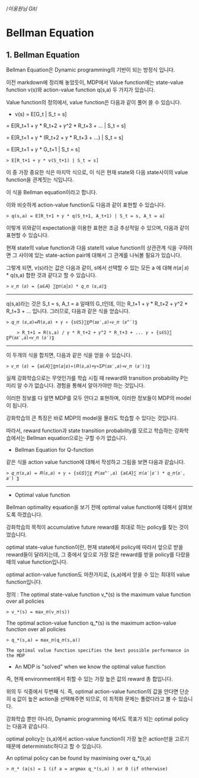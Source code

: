 /*이웅원님 Git*/

# Bellman Equation

## 1. Bellman Equation

  Bellman Equation은 Dynamic programming의 기반이 되는 방정식 입니다.

  이전 markdown에 정리해 놓았듯이, MDP에서  Value function에는 state-value function v(s)와 action-value function q(s,a) 두 가지가 있습니다.

  Value function의 정의에서, value function은 다음과 같이 풀어 쓸 수 있습니다.

  - v(s) = E[G_t | S_t = s]

  = E[R_t+1 + 𝛾 * R_t+2 + 𝛾^2 * R_t+3 + ... | S_t = s]

  = E[R_t+1 + 𝛾 * (R_t+2 + 𝛾 * R_t+3 + ...) | S_t = s]

  = E[R_t+1 + 𝛾 * G_t+1 | S_t = s]

    > E[R_t+1 + 𝛾 * v(S_t+1) | S_t = s]

  이 중 가장 중요한 식은 마지막 식으로, 이 식은 현재 state와 다음 state사이의 value function을 관계짓는 식입니다.

  이 식을 Bellman equation이라고 합니다.

  이와 비슷하게 action-value function도 다음과 같이 표현할 수 있습니다.

    > q(s,a) = E[R_t+1 + 𝛾 * q(S_t+1, A_t+1) | S_t = s, A_t = a]

  이렇게 위와같이 expectation을 이용한 표현은 조금 추상적일 수 있으며, 다음과 같이 표현할 수 있습니다.

  현재 state의 value function과 다음 state의 value function의 상관관계 식을 구하려면 그 사이에 있는 state-action pair에 대해서 그 관계를 나눠볼 필요가 있습니다.

  그렇게 되면, v(s)라는 값은 다음과 같이, s에서 선택할 수 있는 모든 a 에 대해 𝜋(𝑎│𝑠) * q(s,a) 합한 것과 같다고 할 수 있습니다.

    > 𝑣_𝜋 (𝑠) = {a∈𝐴} ∑〖𝜋(𝑎│𝑠) * 𝑞_𝜋 (𝑠,𝑎)〗

***

  q(s,a)라는 것은 S_t = s, A_t = a 일때의 G_t인데, 이는 R_t+1 + 𝛾 * R_t+2 + 𝛾^2 * R_t+3 + ... 입니다. 그러므로, 다음과 같은 식을 얻습니다.

    > 𝑞_𝜋 (𝑠,𝑎)=𝑅(𝑠,𝑎) + 𝛾 ∗ {s∈S}∑〖𝑃(𝑠𝑠′,𝑎)∗𝑣_𝜋 (𝑠^′)〗

        > R_t+1 = R(s,a) / 𝛾 * R_t+2 + 𝛾^2 * R_t+3 + ... 𝛾 ∗ {s∈S}∑〖𝑃(𝑠𝑠′,𝑎)∗𝑣_𝜋 (𝑠′)〗

***

  이 두개의 식을 합치면, 다음과 같은 식을 얻을 수 있습니다.

    > 𝑣_𝜋 (𝑠) = {a∈𝐴}∑〖𝜋(𝑎│𝑠)∗(𝑅(𝑠,𝑎)+𝛾∗Σ𝑃(𝑠𝑠′,𝑎)∗𝑣_𝜋 (𝑠′))〗

  실제 강화학습으로는 무엇인가를 학습 시킬 때 reward와 transition probability P는 미리 알 수가 없습니다. 경험을 통해서 알아가야만 하는 것입니다.

  이러한 정보를 다 알면 MDP를 모두 안다고 표현하며, 이러한 정보들이 MDP의 model이 됩니다.

  강화학습의 큰 특징은 바로 MDP의 model을 몰라도 학습할 수 있다는 것입니다.

  따라서, reward function과 state transition probability를 모르고 학습하는 강화학습에서는 Bellman equation으로는 구할 수가 없습니다.

  - Bellman Equation for Q-function

  같은 식을 action value function에 대해서 작성하고 그림을 보면 다음과 같습니다.

    > 𝑞_𝜋(𝑠,𝑎) = 𝑅(𝑠,𝑎) + 𝛾 ∗ {s∈𝑆}∑〖 𝑃(𝑠𝑠^′,𝑎) {a∈𝐴}∑ 𝜋(𝑎′│𝑠′) * 𝑞_𝜋(𝑠′, 𝑎′) 〗

***

  - Optimal value function

  Bellman optimality equation을 보기 전에 optimal value function에 대해서 살펴보도록 하겠습니다.

  강화학습의 목적이 accumulative future reward를 최대로 하는 policy를 찾는 것이었습니다.

  optimal state-value function이란, 현재 state에서 policy에 따라서 앞으로 받을 reward들이 달라지는데, 그 중에서 앞으로 가장 많은 reward를 받을 policy를 다랐을 때의 value function입니다.

  optimal action-value function도 마찬가지로, (s,a)에서 얻을 수 있는 최대의 value function입니다.

  정의 : The optimal state-value function v_*(s) is the maximum value function over  all policies

    > v_*(s) = max_𝜋(v_𝜋(s))

  The optimal action-value function q_*(s) is the maximum action-value function over all policies

    > q_*(s,a) = max_𝜋(q_𝜋(s,a))

    The optimal value function specifies the best possible performance in the MDP

  - An MDP is "solved" when we know the optimal value function

  즉, 현재 environment에서 취할 수 있는 가장 높은 값의 reward 총 합입니다.

  위의 두 식중에서 두번째 식. 즉, optimal action-value function의 값을 안다면 단순히 q 값이 높은 action을 선택해주면 되므로, 이 최적화 문제는 풀렸다라고 볼 수 있습니다.

  강화학습 뿐만 아니라, Dynamic programming 에서도 목표가 되는 optimal policy는 다음과 같습니다.

  optimal policy는 (s,a)에서 action-value function이 가장 높은 action만을 고르기 때문에 deterministic하다고 할 수 있습니다.

  An optimal policy can be found by maximising over q_*(s,a)

    > 𝜋_* (a|s) = 1 (if a = argmax q_*(s,a) ) or 0 (if otherwise)
